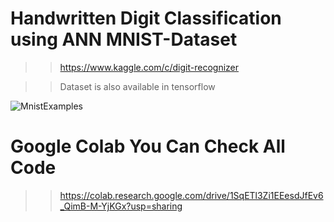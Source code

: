 # Handwritten Digit Classification using ANN MNIST-Dataset

>> https://www.kaggle.com/c/digit-recognizer

>> Dataset is also available in tensorflow 

![MnistExamples](https://user-images.githubusercontent.com/66677660/160542976-70b9a2a5-3f88-412f-a269-b38ee724da36.png)

# Google Colab You Can Check All Code

>> https://colab.research.google.com/drive/1SqETl3Zi1EEesdJfEv6_QimB-M-YjKGx?usp=sharing


